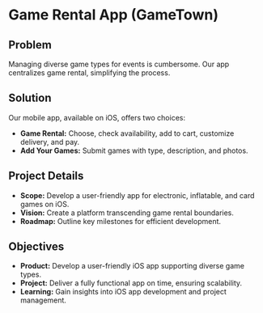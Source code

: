 # Game Rental App (GameTown)

## Problem

Managing diverse game types for events is cumbersome. Our app centralizes game rental, simplifying the process.

## Solution

Our mobile app, available on iOS, offers two choices:

- **Game Rental:** Choose, check availability, add to cart, customize delivery, and pay.
- **Add Your Games:** Submit games with type, description, and photos.

## Project Details

- **Scope:** Develop a user-friendly app for electronic, inflatable, and card games on iOS.
- **Vision:** Create a platform transcending game rental boundaries.
- **Roadmap:** Outline key milestones for efficient development.

## Objectives

- **Product:** Develop a user-friendly iOS app supporting diverse game types.
- **Project:** Deliver a fully functional app on time, ensuring scalability.
- **Learning:** Gain insights into iOS app development and project management.

